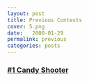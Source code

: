 ```yaml
---
layout: post
title: Previous Contests
cover: 5.png
date:   2000-01-29
permalink: previous
categories: posts
---
```


### [#1 Candy Shooter](http://www.engigames.com/contests/n1)

